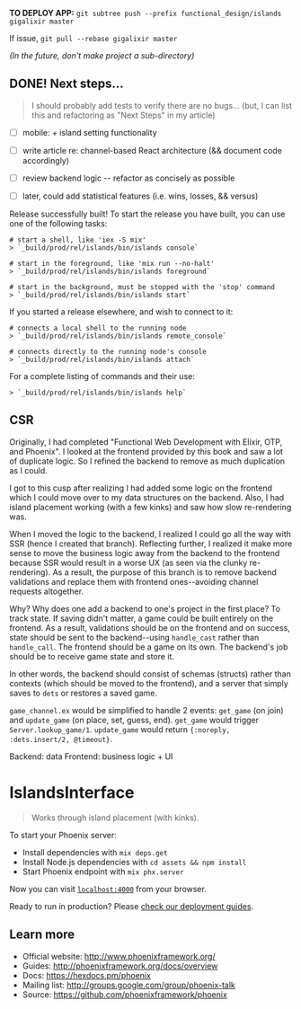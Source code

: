 **TO DEPLOY APP:** `git subtree push --prefix functional_design/islands gigalixir master`

If issue, `git pull --rebase gigalixir master`

_(In the future, don't make project a sub-directory)_

## DONE! Next steps...

> I should probably add tests to verify there are no bugs...
> (but, I can list this and refactoring as "Next Steps" in my article)

- [ ] mobile: + island setting functionality

- [ ] write article re: channel-based React architecture (&& document code accordingly)
- [ ] review backend logic -- refactor as concisely as possible

- [ ] later, could add statistical features (i.e. wins, losses, && versus)

Release successfully built!
To start the release you have built,
you can use one of the following tasks:

    # start a shell, like 'iex -S mix'
    > `_build/prod/rel/islands/bin/islands console`

    # start in the foreground, like 'mix run --no-halt'
    > `_build/prod/rel/islands/bin/islands foreground`

    # start in the background, must be stopped with the 'stop' command
    > `_build/prod/rel/islands/bin/islands start`

If you started a release elsewhere, and wish to connect to it:

    # connects a local shell to the running node
    > `_build/prod/rel/islands/bin/islands remote_console`

    # connects directly to the running node's console
    > `_build/prod/rel/islands/bin/islands attach`

For a complete listing of commands and their use:

    > `_build/prod/rel/islands/bin/islands help`

## CSR

Originally, I had completed "Functional Web Development with Elixir, OTP, and Phoenix". I looked at the frontend provided by this book and saw a lot of duplicate logic. So I refined the backend to remove as much duplication as I could.

I got to this cusp after realizing I had added some logic on the frontend which I could move over to my data structures on the backend. Also, I had island placement working (with a few kinks) and saw how slow re-rendering was.

When I moved the logic to the backend, I realized I could go all the way with SSR (hence I created that branch). Reflecting further, I realized it make more sense to move the business logic away from the backend to the frontend because SSR would result in a worse UX (as seen via the clunky re-rendering). As a result, the purpose of this branch is to remove backend validations and replace them with frontend ones--avoiding channel requests altogether.

Why? Why does one add a backend to one's project in the first place? To track state. If saving didn't matter, a game could be built entirely on the frontend. As a result, validations should be on the frontend and on success, state should be sent to the backend--using `handle_cast` rather than `handle_call`. The frontend should be a game on its own. The backend's job should be to receive game state and store it.

In other words, the backend should consist of schemas (structs) rather than contexts (which should be moved to the frontend), and a server that simply saves to `dets` or restores a saved game.

`game_channel.ex` would be simplified to handle 2 events: `get_game` (on join) and `update_game` (on place, set, guess, end). `get_game` would trigger `Server.lookup_game/1`. `update_game` would return `{:noreply, :dets.insert/2, @timeout}`.

Backend: data
Frontend: business logic + UI


# IslandsInterface

> Works through island placement (with kinks).

To start your Phoenix server:

  * Install dependencies with `mix deps.get`
  * Install Node.js dependencies with `cd assets && npm install`
  * Start Phoenix endpoint with `mix phx.server`

Now you can visit [`localhost:4000`](http://localhost:4000) from your browser.

Ready to run in production? Please [check our deployment guides](http://www.phoenixframework.org/docs/deployment).

## Learn more

  * Official website: http://www.phoenixframework.org/
  * Guides: http://phoenixframework.org/docs/overview
  * Docs: https://hexdocs.pm/phoenix
  * Mailing list: http://groups.google.com/group/phoenix-talk
  * Source: https://github.com/phoenixframework/phoenix
